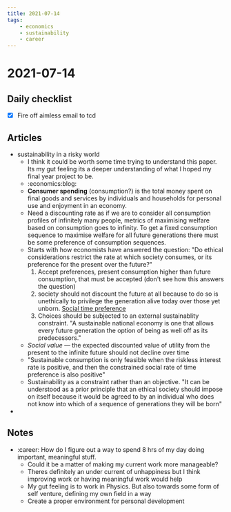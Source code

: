 ```yaml
---
title: 2021-07-14
tags:
    - economics
    - sustainability
    - career
---
```

# 2021-07-14

## Daily checklist

* [X] Fire off aimless email to tcd

## Articles

* sustainability in a risky world
    * I think it could be worth some time trying to understand this paper. Its my gut feeling its a deeper understanding
      of what I hoped my final year project to be.
    * :economics:blog:
    * **Consumer spending** (consumption?) is the total money spent on final goods and services by individuals and households for personal
      use and enjoyment in an economy.
    * Need a discounting rate as if we are to consider all consumption profiles of infinitely many people, metrics of
      maximising welfare based on consumption goes to infinity. To get a fixed consumption sequence to maximise welfare
      for all future generations there must be some preference of consumption sequences.
    * Starts with how economists have answered the question: "Do ethical considerations restrict the rate at which
      society consumes, or its preference for the present over the future?"
        1. Accept preferences, present consumption higher than future consumption, that must be accepted (don't see how
           this answers the question)
        2. society should not discount the future at all because to do so is unethically to privilege the generation
           alive today over those yet unborn. [Social time preference](https://www.mercatus.org/system/files/moore_and_vining_-_mercatus_research_-_a_social_rate_of_time_preference_approach_to_social_discount_rate_-_v1.pdf)
        3. Choices should be subjected to an external sustainablity constraint. "A sustainable national economy is one
           that allows every future generation the option of being as well off as its predecessors."
    * *Social value* — the expected discounted value of utility from the present to the infinite future should not
      decline over time
    * "Sustainable consumption is only feasible when the riskless interest rate is positive, and then the constrained
      social rate of time preference is also positive"
    * Sustainability as a constraint rather than an objective. "It can be understood as a prior principle that an ethical society
      should impose on itself because it would be agreed to by an individual who does not know into which of a sequence
      of generations they will be born"
*

## Notes

* :career: How do I figure out a way to spend 8 hrs of my day doing important, meaningful stuff.
    * Could it be a matter of making my current work more manageable?
    * Theres definitely an under current of unhappiness but I think improving work or having meaningful work would help
    * My gut feeling is to work in Physics. But also towards some form of self venture, defining my own field in a way
    * Create a proper environment for personal development

